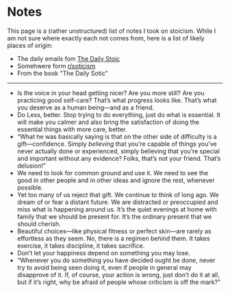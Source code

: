 # Notes

This page is a (rather unstructured) list of notes I took on stoicism. While I am not sure where exactly each not comes from, here is a list of
likely places of origin:

* The daily emails fom [The Daily Stoic](https://dailystoic.com/)
* Somehwere form [r/soticism](https://www.reddit.com/r/Stoicism/)
* From the book "The Daily Sotic"

-----

* Is the voice in your head getting nicer? Are you more still? Are you practicing good self-care? That’s what progress looks like. That’s what you deserve as a human being—and as a friend.
* Do Less, better. Stop trying to do everything, just do what is essential. It will make you calmer and also bring the satisfaction of doing the essential things with more care, better.
* “What he was basically saying is that on the other side of difficulty is a gift—confidence. Simply *believing* that you’re capable of things you’ve never actually done or experienced, simply believing that you’re special and important without any evidence? Folks, that’s not your friend. That’s delusion!”
* We need to look for common ground and use it. We need to see the good in other people and in other ideas and ignore the rest, whenever possible.
* Yet too many of us reject that gift. We continue to think of long ago. We dream of or fear a distant future. We are distracted or preoccupied and miss what is happening around us. It’s the quiet evenings at home with family that we should be present for. It’s the ordinary present that we should cherish.
* Beautiful choices—like physical fitness or perfect skin—are rarely as effortless as they seem. No, there is a regimen behind them. It takes exercise, it takes discipline, it takes sacrifice.
* Don’t let your happiness depend on something you may lose.
* “Whenever you do something you have decided ought be done, never try to avoid being seen doing it, even if people in general may disapprove of it. If, of course, your action is wrong, just don’t do it at all, but if it’s right, why be afraid of people whose criticism is off the mark?”
